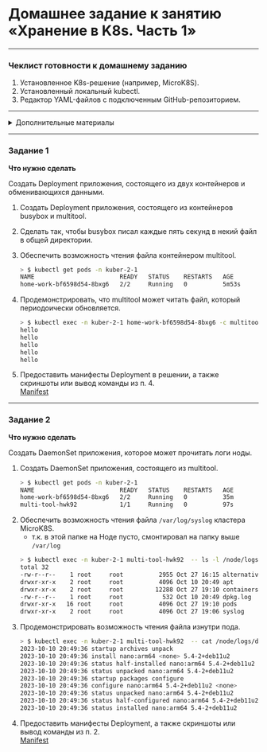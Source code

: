 # Домашнее задание к занятию «Хранение в K8s. Часть 1»

------

### Чеклист готовности к домашнему заданию

1. Установленное K8s-решение (например, MicroK8S).
2. Установленный локальный kubectl.
3. Редактор YAML-файлов с подключенным GitHub-репозиторием.

------

<details><summary>Дополнительные материалы</summary>

1. [Инструкция по установке MicroK8S](https://microk8s.io/docs/getting-started).
2. [Описание Volumes](https://kubernetes.io/docs/concepts/storage/volumes/).
3. [Описание Multitool](https://github.com/wbitt/Network-MultiTool).
</details>

------

### Задание 1 

**Что нужно сделать**

Создать Deployment приложения, состоящего из двух контейнеров и обменивающихся данными.

1. Создать Deployment приложения, состоящего из контейнеров busybox и multitool.
2. Сделать так, чтобы busybox писал каждые пять секунд в некий файл в общей директории.
3. Обеспечить возможность чтения файла контейнером multitool.
    ```bash
    > $ kubectl get pods -n kuber-2-1                                                                        [±feature/kuber-2-1 ●●●]
    NAME                        READY   STATUS    RESTARTS   AGE
    home-work-bf6598d54-8bxg6   2/2     Running   0          5m53s
    ```
4. Продемонстрировать, что multitool может читать файл, который периодоически обновляется.
    ```bash
    > $ kubectl exec -n kuber-2-1 home-work-bf6598d54-8bxg6 -c multitool -- tail -5 /input/welcome.txt       [±feature/kuber-2-1 ●●●]
    hello
    hello
    hello
    hello
    hello
   ```
    
6. Предоставить манифесты Deployment в решении, а также скриншоты или вывод команды из п. 4.  
   [Manifest](https://github.com/Rain-m-a-n/devops-netology/blob/master/Конфигурация%20Kubernetes/Kuber_(2.1)/task1.yml)
------

### Задание 2

**Что нужно сделать**

Создать DaemonSet приложения, которое может прочитать логи ноды.

1. Создать DaemonSet приложения, состоящего из multitool.
    ```bash
    > $ kubectl get pods -n kuber-2-1                                                                        [±feature/kuber-2-1 ●●●]
    NAME                        READY   STATUS    RESTARTS   AGE
    home-work-bf6598d54-8bxg6   2/2     Running   0          35m
    multi-tool-hwk92            1/1     Running   0          97s
    ```
2. Обеспечить возможность чтения файла `/var/log/syslog` кластера MicroK8S.
    * т.к. в этой папке на Ноде пусто, смонтировал на папку выше `/var/log`
    ```bash
    > $ kubectl exec -n kuber-2-1 multi-tool-hwk92  -- ls -l /node/logs                                      [±feature/kuber-2-1 ●●●]
    total 32
    -rw-r--r--    1 root     root          2955 Oct 27 16:15 alternatives.log
    drwxr-xr-x    2 root     root          4096 Oct 10 20:49 apt
    drwxr-xr-x    2 root     root         12288 Oct 27 19:10 containers
    -rw-r--r--    1 root     root           532 Oct 10 20:49 dpkg.log
    drwxr-xr-x   16 root     root          4096 Oct 27 19:10 pods
    drwxr-xr-x    2 root     root          4096 Oct 27 19:06 syslog
    ```    
3. Продемонстрировать возможность чтения файла изнутри пода.
    ```bash
    > $ kubectl exec -n kuber-2-1 multi-tool-hwk92  -- cat /node/logs/dpkg.log                               [±feature/kuber-2-1 ●●●]
    2023-10-10 20:49:36 startup archives unpack
    2023-10-10 20:49:36 install nano:arm64 <none> 5.4-2+deb11u2
    2023-10-10 20:49:36 status half-installed nano:arm64 5.4-2+deb11u2
    2023-10-10 20:49:36 status unpacked nano:arm64 5.4-2+deb11u2
    2023-10-10 20:49:36 startup packages configure
    2023-10-10 20:49:36 configure nano:arm64 5.4-2+deb11u2 <none>
    2023-10-10 20:49:36 status unpacked nano:arm64 5.4-2+deb11u2
    2023-10-10 20:49:36 status half-configured nano:arm64 5.4-2+deb11u2
    2023-10-10 20:49:36 status installed nano:arm64 5.4-2+deb11u2
    ```
4. Предоставить манифесты Deployment, а также скриншоты или вывод команды из п. 2.  
   [Manifest](https://github.com/Rain-m-a-n/devops-netology/blob/master/Конфигурация%20Kubernetes/Kuber_(2.1)/task2.yml)
